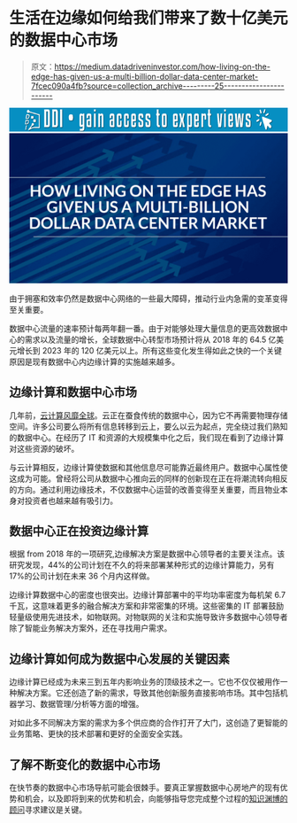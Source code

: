 # 生活在边缘如何给我们带来了数十亿美元的数据中心市场

> 原文：<https://medium.datadriveninvestor.com/how-living-on-the-edge-has-given-us-a-multi-billion-dollar-data-center-market-7fcec090a4fb?source=collection_archive---------25----------------------->

[![](img/e65db49f3fad9ff3881ec3863861cd37.png)](http://www.track.datadriveninvestor.com/1B9E)![](img/1ac1609bd41b0ce1804fbc0e6fe4bbbe.png)

由于拥塞和效率仍然是数据中心网络的一些最大障碍，推动行业内急需的变革变得至关重要。

数据中心流量的速率预计每两年翻一番。由于对能够处理大量信息的更高效数据中心的需求以及流量的增长，全球数据中心转型市场预计将从 2018 年的 64.5 亿美元增长到 2023 年的 120 亿美元以上。所有这些变化发生得如此之快的一个关键原因是现有数据中心内边缘计算的实施越来越多。

## **边缘计算和数据中心市场**

几年前，[云计算风靡全球](https://blogs.gartner.com/thomas_bittman/2017/03/06/the-edge-will-eat-the-cloud/)。云正在蚕食传统的数据中心，因为它不再需要物理存储空间。许多公司要么将所有信息转移到云上，要么以云为起点，完全绕过我们熟知的数据中心。在经历了 IT 和资源的大规模集中化之后，我们现在看到了边缘计算对这些资源的破坏。

与云计算相反，边缘计算使数据和其他信息尽可能靠近最终用户。数据中心属性使这成为可能。曾经将公司从数据中心推向云的同样的创新现在正在将潮流转向相反的方向。通过利用边缘技术，不仅数据中心运营的改善变得至关重要，而且物业本身对投资者也越来越有吸引力。

## **数据中心正在投资边缘计算**

根据 from 2018 年的一项研究,边缘解决方案是数据中心领导者的主要关注点。该研究发现，44%的公司计划在不久的将来部署某种形式的边缘计算能力，另有 17%的公司计划在未来 36 个月内这样做。

边缘计算数据中心的密度也很突出。边缘计算部署中的平均功率密度为每机架 6.7 千瓦，这意味着更多的融合解决方案和非常密集的环境。这些密集的 IT 部署鼓励轻量级使用先进技术，如物联网。对物联网的关注和实施导致许多数据中心领导者除了智能业务解决方案外，还在寻找用户需求。

## **边缘计算如何成为数据中心发展的关键因素**

边缘计算已经成为未来三到五年内影响业务的顶级技术之一。它也不仅仅被用作一种解决方案。它还创造了新的需求，导致其他创新服务直接影响市场。其中包括机器学习、数据管理/分析等方面的增强。

对如此多不同解决方案的需求为多个供应商的合作打开了大门，这创造了更智能的业务策略、更快的技术部署和更好的全面安全实践。

## **了解不断变化的数据中心市场**

在快节奏的数据中心市场导航可能会很棘手。要真正掌握数据中心房地产的现有优势和机会，以及即将到来的优势和机会，向能够指导您完成整个过程的[知识渊博的顾问](https://www.linkedin.com/in/steve-friedman-0785bb/)寻求建议是关键。